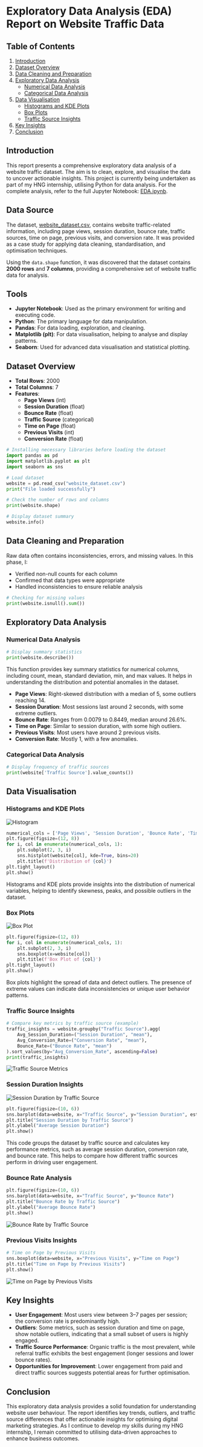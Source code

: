 # Exploratory Data Analysis (EDA) Report on Website Traffic Data

## Table of Contents
1. [Introduction](#introduction)
2. [Dataset Overview](#dataset-overview)
3. [Data Cleaning and Preparation](#data-cleaning-and-preparation)
4. [Exploratory Data Analysis](#exploratory-data-analysis)
   - [Numerical Data Analysis](#numerical-data-analysis)
   - [Categorical Data Analysis](#categorical-data-analysis)
5. [Data Visualisation](#data-visualisation)
   - [Histograms and KDE Plots](#histograms-and-kde-plots)
   - [Box Plots](#box-plots)
   - [Traffic Source Insights](#traffic-source-insights)
6. [Key Insights](#key-insights)
7. [Conclusion](#conclusion)

## Introduction

This report presents a comprehensive exploratory data analysis of a website traffic dataset. The aim is to clean, explore, and visualise the data to uncover actionable insights. This project is currently being undertaken as part of my HNG internship, utilising Python for data analysis. For the complete analysis, refer to the full Jupyter Notebook: [EDA.ipynb](C:\Users\HP\Documents\GitHub\Exploratory-Data-Analysis\EDA.ipynb).

 
## Data Source

The dataset, [website_dataset.csv](C:\Users\HP\Documents\GitHub\Exploratory-Data-Analysis\website_dataset.csv), contains website traffic-related information, including page views, session duration, bounce rate, traffic sources, time on page, previous visits, and conversion rate. It was provided as a case study for applying data cleaning, standardisation, and optimisation techniques.

Using the `data.shape` function, it was discovered that the dataset contains **2000 rows** and **7 columns**, providing a comprehensive set of website traffic data for analysis.

## Tools

- **Jupyter Notebook**: Used as the primary environment for writing and executing code.
- **Python**: The primary language for data manipulation.
- **Pandas**: For data loading, exploration, and cleaning.
- **Matplotlib (plt)**: For data visualisation, helping to analyse and display patterns.
- **Seaborn**: Used for advanced data visualisation and statistical plotting.

## Dataset Overview

- **Total Rows**: 2000  
- **Total Columns**: 7  
- **Features**:  
  - **Page Views** (int)
  - **Session Duration** (float)
  - **Bounce Rate** (float)
  - **Traffic Source** (categorical)
  - **Time on Page** (float)
  - **Previous Visits** (int)
  - **Conversion Rate** (float)

```python
# Installing necessary libraries before loading the dataset
import pandas as pd
import matplotlib.pyplot as plt
import seaborn as sns

# Load dataset
website = pd.read_csv("website_dataset.csv")
print("File loaded successfully")

# Check the number of rows and columns
print(website.shape)

# Display dataset summary
website.info()
```

## Data Cleaning and Preparation

Raw data often contains inconsistencies, errors, and missing values. In this phase, I:

- Verified non-null counts for each column
- Confirmed that data types were appropriate
- Handled inconsistencies to ensure reliable analysis

```python
# Checking for missing values
print(website.isnull().sum())
```

## Exploratory Data Analysis

### Numerical Data Analysis

```python
# Display summary statistics
print(website.describe())
```

This function provides key summary statistics for numerical columns, including count, mean, standard deviation, min, and max values. It helps in understanding the distribution and potential anomalies in the dataset.

- **Page Views**: Right-skewed distribution with a median of 5, some outliers reaching 14.
- **Session Duration**: Most sessions last around 2 seconds, with some extreme outliers.
- **Bounce Rate**: Ranges from 0.0079 to 0.8449, median around 26.6%.
- **Time on Page**: Similar to session duration, with some high outliers.
- **Previous Visits**: Most users have around 2 previous visits.
- **Conversion Rate**: Mostly 1, with a few anomalies.

### Categorical Data Analysis

```python
# Display frequency of traffic sources
print(website['Traffic Source'].value_counts())
```

## Data Visualisation

### Histograms and KDE Plots

![Histogram](image-4.png)
```python
numerical_cols = ['Page Views', 'Session Duration', 'Bounce Rate', 'Time on Page', 'Previous Visits', 'Conversion Rate']
plt.figure(figsize=(12, 8))
for i, col in enumerate(numerical_cols, 1):
    plt.subplot(2, 3, i)
    sns.histplot(website[col], kde=True, bins=20)
    plt.title(f'Distribution of {col}')
plt.tight_layout()
plt.show()
```
Histograms and KDE plots provide insights into the distribution of numerical variables, helping to identify skewness, peaks, and possible outliers in the dataset.

### Box Plots

![Box Plot](image-5.png)
```python
plt.figure(figsize=(12, 8))
for i, col in enumerate(numerical_cols, 1):
    plt.subplot(2, 3, i)
    sns.boxplot(x=website[col])
    plt.title(f'Box Plot of {col}')
plt.tight_layout()
plt.show()
```

Box plots highlight the spread of data and detect outliers. The presence of extreme values can indicate data inconsistencies or unique user behavior patterns.


### Traffic Source Insights
```python
# Compare key metrics by traffic source (example)
traffic_insights = website.groupby("Traffic Source").agg(
    Avg_Session_Duration=("Session Duration", "mean"),
    Avg_Conversion_Rate=("Conversion Rate", "mean"),
    Bounce_Rate=("Bounce Rate", "mean")
).sort_values(by="Avg_Conversion_Rate", ascending=False)
print(traffic_insights)
```
![Traffic Source Metrics ](image-9.png)

### Session Duration Insights
![Session Duration by Traffic Source](image-7.png)
```python
plt.figure(figsize=(10, 6))
sns.barplot(data=website, x="Traffic Source", y="Session Duration", estimator="mean")
plt.title("Session Duration by Traffic Source")
plt.ylabel("Average Session Duration")
plt.show()
```

This code groups the dataset by traffic source and calculates key performance metrics, such as average session duration, conversion rate, and bounce rate. This helps to compare how different traffic sources perform in driving user engagement.

### Bounce Rate Analysis
```python
plt.figure(figsize=(10, 6))
sns.barplot(data=website, x="Traffic Source", y="Bounce Rate")
plt.title("Bounce Rate by Traffic Source")
plt.ylabel("Average Bounce Rate")
plt.show()
```
![Bounce Rate by Traffic Source](image-6.png)

### Previous Visits Insights
```python
# Time on Page by Previous Visits
sns.boxplot(data=website, x="Previous Visits", y="Time on Page")  
plt.title("Time on Page by Previous Visits")  
plt.show()
```
![Time on Page by Previous Visits](image-8.png)
## Key Insights

- **User Engagement**: Most users view between 3–7 pages per session; the conversion rate is predominantly high.
- **Outliers**: Some metrics, such as session duration and time on page, show notable outliers, indicating that a small subset of users is highly engaged.
- **Traffic Source Performance**: Organic traffic is the most prevalent, while referral traffic exhibits the best engagement (longer sessions and lower bounce rates).
- **Opportunities for Improvement**: Lower engagement from paid and direct traffic sources suggests potential areas for further optimisation.

## Conclusion

This exploratory data analysis provides a solid foundation for understanding website user behaviour. The report identifies key trends, outliers, and traffic source differences that offer actionable insights for optimising digital marketing strategies. As I continue to develop my skills during my HNG internship, I remain committed to utilising data-driven approaches to enhance business outcomes.
